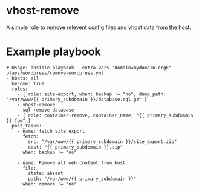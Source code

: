vhost-remove
=========

A simple role to remove relevent config files and vhost data from the host.

Example playbook
===

    # Usage: ansible-playbook --extra-vars "domain=mydomain.orgk" plays/wordpress/remove-wordpress.yml
    - hosts: all
      become: true
      roles:
        - { role: site-export, when: backup != "no", dump_path: "/var/www/{{ primary_subdomain }}/database.sql.gz" }
        - vhost-remove
        - sql-remove-database
        - { role: container-remove, container_name: "{{ primary_subdomain }}.fpm" }
      post_tasks:
        - name: fetch site export
          fetch:
            src: "/var/www/{{ primary_subdomain }}/site_export.zip"
            dest: "{{ primary_subdomain }}.zip"
          when: backup != "no"

        - name: Remove all web content from host
          file:
            state: absent
            path: "/var/www/{{ primary_subdomain }}"
          when: remove != "no"